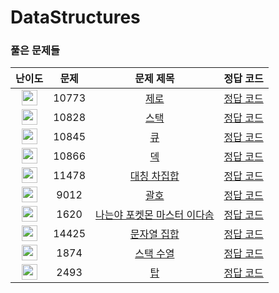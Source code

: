 # DataStructures

### 풀은 문제들
| 난이도 | 문제 | 문제 제목 | 정답 코드 |
| :--: | :--: | :--: | :--: |
| <img height="25px" width="25px" src="https://static.solved.ac/tier_small/7.svg"/> | 10773 | [제로](https://www.acmicpc.net/problem/10773) | [정답 코드](https://github.com/WANTWON/CodingTest/blob/main/02-DataStructures/%5BBOJ%5D%20%EC%A0%9C%EB%A1%9C.cpp) |
| <img height="25px" width="25px" src="https://static.solved.ac/tier_small/7.svg"/> | 10828 | [스택](https://www.acmicpc.net/problem/10828) | [정답 코드](https://github.com/WANTWON/CodingTest/blob/main/02-DataStructures/%5BBOJ%5D%20%EC%8A%A4%ED%83%9D.cpp) |
| <img height="25px" width="25px" src="https://static.solved.ac/tier_small/7.svg"/> | 10845 | [큐](https://www.acmicpc.net/problem/10845) | [정답 코드](https://github.com/WANTWON/CodingTest/blob/main/02-DataStructures/%5BBOJ%5D%20%ED%81%90.cpp) |
| <img height="25px" width="25px" src="https://static.solved.ac/tier_small/7.svg"/> | 10866 | [덱](https://www.acmicpc.net/problem/10866) | [정답 코드](https://github.com/WANTWON/CodingTest/blob/main/02-DataStructures/%5BBOJ%5D%20%EB%8D%B1.cpp) |
| <img height="25px" width="25px" src="https://static.solved.ac/tier_small/7.svg"/> | 11478 | [대칭 차집합](https://www.acmicpc.net/problem/11478) | [정답 코드](https://github.com/WANTWON/CodingTest/blob/main/02-DataStructures/%5BBOJ%5D%20%EB%8C%80%EC%B9%AD%EC%B0%A8%EC%A7%91%ED%95%A9.cpp) |
| <img height="25px" width="25px" src="https://static.solved.ac/tier_small/7.svg"/> | 9012 | [괄호](https://www.acmicpc.net/problem/9012) | [정답 코드](https://github.com/WANTWON/CodingTest/blob/main/02-DataStructures/%5BBOJ%5D%20%EA%B4%84%ED%98%B8.cpp) |
| <img height="25px" width="25px" src="https://static.solved.ac/tier_small/7.svg"/> | 1620 | [나는야 포켓몬 마스터 이다솜](https://www.acmicpc.net/problem/1620) | [정답 코드](https://github.com/WANTWON/CodingTest/blob/main/02-DataStructures/%5BBOJ%5D%20%EB%82%98%EB%8A%94%EC%95%BC%20%ED%8F%AC%EC%BC%93%EB%AA%AC%20%EB%A7%88%EC%8A%A4%ED%84%B0%20%EC%9D%B4%EB%8B%A4%EC%86%9C.cpp) |
| <img height="25px" width="25px" src="https://static.solved.ac/tier_small/8.svg"/> | 14425 | [문자열 집합](https://www.acmicpc.net/problem/14425) | [정답 코드](https://github.com/WANTWON/CodingTest/blob/main/02-DataStructures/%5BBOJ%5D%20%EB%AC%B8%EC%9E%90%EC%97%B4%20%EC%A7%91%ED%95%A9.cpp) |
| <img height="25px" width="25px" src="https://static.solved.ac/tier_small/9.svg"/> | 1874 | [스택 수열](https://www.acmicpc.net/problem/1874) | [정답 코드](https://github.com/WANTWON/CodingTest/blob/main/02-DataStructures/%5BBOJ%5D%20%EC%8A%A4%ED%83%9D%20%EC%88%98%EC%97%B4.cpp) |
| <img height="25px" width="25px" src="https://static.solved.ac/tier_small/11.svg"/> | 2493 | [탑](https://www.acmicpc.net/problem/2493) | [정답 코드](https://github.com/WANTWON/CodingTest/blob/main/02-DataStructures/%5BBOJ%5D%20%ED%83%91.cpp) |

